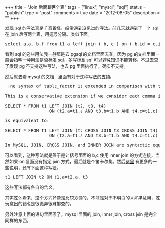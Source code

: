 +++
title = "Join 后面跟两个表"
tags = ["linux", "mysql", "sql"]
status = "publish"
type = "post"
comments = true
date = "2012-08-05"
description = ""
+++


发现 sql 的写法真是千奇百怪，经常遇到没见过的写法。前几天就遇到了一个 sql 在 join 后写两个表，用逗号分隔。类似下面。



<pre class="prettyprint lang-sql">
select a.a, b.f from t1 a left join ( b, c ) on ( b.id = c.id and b.a = a.a )
</pre>


看到 sql 的这些用法我一般都是去 pgsql 的文档里面去查，因为 pg 的文档里面一般会指明一种用法是否标准 sql，多写标准 sql 可以避免知识不能转移。不过去查了发现 pg 不支持这种写法，也去 pg 里面执行了，确实不支持。


然后就去看 mysql 的文档，里面有对于这种写法的<a href="http://dev.mysql.com/doc/refman/5.1/en/join.html">支持</a>。



<pre class="prettyprint lang-text">
 The syntax of table_factor is extended in comparison with the SQL Standard. The latter accepts only table_reference, not a list of them inside a pair of parentheses.

This is a conservative extension if we consider each comma in a list of table_reference items as equivalent to an inner join. For example:

SELECT * FROM t1 LEFT JOIN (t2, t3, t4)
                 ON (t2.a=t1.a AND t3.b=t1.b AND t4.c=t1.c)

is equivalent to:

SELECT * FROM t1 LEFT JOIN (t2 CROSS JOIN t3 CROSS JOIN t4)
                 ON (t2.a=t1.a AND t3.b=t1.b AND t4.c=t1.c)

In MySQL, JOIN, CROSS JOIN, and INNER JOIN are syntactic equivalents (they can replace each other). In standard SQL, they are not equivalent. INNER JOIN is used with an ON clause, CROSS JOIN is used otherwise. 
</pre>


可以看到，这种写法就是等于是让括号里面的 b,c 使用 inner join 的方式连接，当然如果 on 里面没有指定 join 方式，最后就是个笛卡尔集。然后<a href="http://dev.mysql.com/doc/refman/5.1/en/nested-join-optimization.html">这里</a> 有更多的一些说明，还有下面这种写法。



<pre class="prettyprint lang-sql">
t1 LEFT JOIN t2 ON t1.a=t2.a, t3
</pre>


这些写法都有各自的含义。


其实这么看来，这个方式好像是比较方便的，不过是对于不明白的人如果乱用，这玩意出的错也是很诡异很难排查的。


另外注意上面的语句里面写了，mysql 里面的 join, inner join, cross join 是完全同样的东西。

